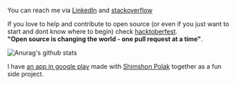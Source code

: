 
You can reach me via [LinkedIn](https://www.linkedin.com/in/tamir-abutbul-10a695178/) and [stackoverflow](https://stackoverflow.com/users/8274756/tamir-abutbul)


If you love to help and contribute to open source (or even if you just want to start and dont know where to begin) check [hacktoberfest](https://hacktoberfest.digitalocean.com/).<br>
 **"Open source is changing the world - one pull request at a time"**.
 

 
 ![Anurag's github stats](https://github-readme-stats.vercel.app/api?username=Tamir198&show_icons=true&theme=radical)



I have [an app in google play](https://play.google.com/store/apps/details?id=com.question_app.shim_polak.quest_tion) made with [Shimshon Polak](https://github.com/Shimshon21)  together as a fun side project.




<!--
**Tamir198/Tamir198** is a ✨ _special_ ✨ repository because its `README.md` (this file) appears on your GitHub profile.

Here are some ideas to get you started:
🔭 I’m currently working on ...
- 🌱 I’m currently learning ...
- 👯 I’m looking to collaborate on ...
- 🤔 I’m looking for help with ...
- 💬 Ask me about ...
- 📫 How to reach me: ...
- 😄 Pronouns: ...
- ⚡ Fun fact: ...

-->
